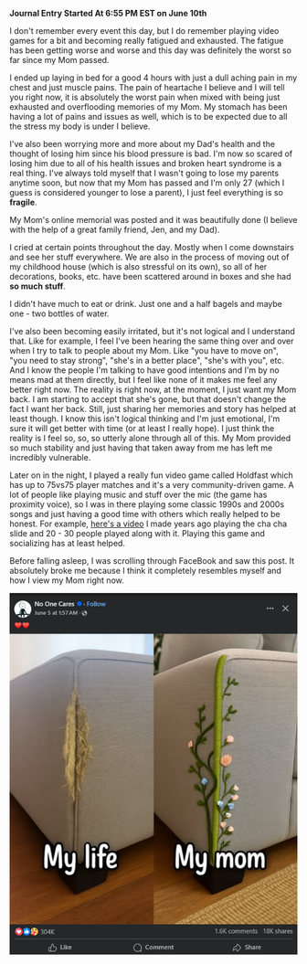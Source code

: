 **Journal Entry Started At 6:55 PM EST on June 10th**

I don't remember every event this day, but I do remember playing video games for a bit and becoming really fatigued and exhausted. The fatigue has been getting worse and worse and this day was definitely the worst so far since my Mom passed.

I ended up laying in bed for a good 4 hours with just a dull aching pain in my chest and just muscle pains. The pain of heartache I believe and I will tell you right now, it is absolutely the worst pain when mixed with being just exhausted and overflooding memories of my Mom. My stomach has been having a lot of pains and issues as well, which is to be expected due to all the stress my body is under I believe.

I've also been worrying more and more about my Dad's health and the thought of losing him since his blood pressure is bad. I'm now so scared of losing him due to all of his health issues and broken heart syndrome is a real thing. I've always told myself that I wasn't going to lose my parents anytime soon, but now that my Mom has passed and I'm only 27 (which I guess is considered younger to lose a parent), I just feel everything is so **fragile**. 

My Mom's online memorial was posted and it was beautifully done (I believe with the help of a great family friend, Jen, and my Dad).

I cried at certain points throughout the day. Mostly when I come downstairs and see her stuff everywhere. We are also in the process of moving out of my childhood house (which is also stressful on its own), so all of her decorations, books, etc. have been scattered around in boxes and she had **so much stuff**.

I didn't have much to eat or drink. Just one and a half bagels and maybe one - two bottles of water.

I've also been becoming easily irritated, but it's not logical and I understand that. Like for example, I feel I've been hearing the same thing over and over when I try to talk to people about my Mom. Like "you have to move on", "you need to stay strong", "she's in a better place", "she's with you", etc. And I know the people I'm talking to have good intentions and I'm by no means mad at them directly, but I feel like none of it makes me feel any better right now. The reality is right now, at the moment, I just want my Mom back. I am starting to accept that she's gone, but that doesn't change the fact I want her back. Still, just sharing her memories and story has helped at least though. I know this isn't logical thinking and I'm just emotional, I'm sure it will get better with time (or at least I really hope). I just think the reality is I feel so, so, so utterly alone through all of this. My Mom provided so much stability and just having that taken away from me has left me incredibly vulnerable.

Later on in the night, I played a really fun video game called Holdfast which has up to 75vs75 player matches and it's a very community-driven game. A lot of people like playing music and stuff over the mic (the game has proximity voice), so I was in there playing some classic 1990s and 2000s songs and just having a good time with others which really helped to be honest. For example, [here's a video](https://www.youtube.com/watch?v=VdUW4_DVMdQ) I made years ago playing the cha cha slide and 20 - 30 people played along with it. Playing this game and socializing has at least helped.

Before falling asleep, I was scrolling through FaceBook and saw this post. It absolutely broke me because I think it completely resembles myself and how I view my Mom right now.

![FaceBook Post](../images/journal/fb-post-mom.png)